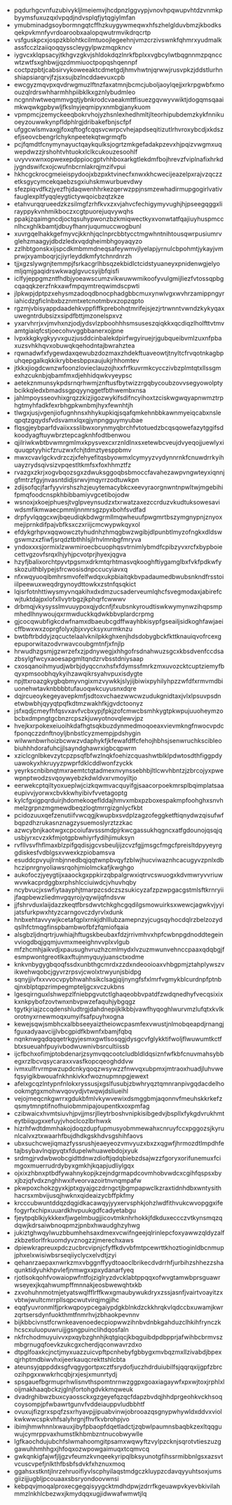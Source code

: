 * pqdurhgcvnfuzubivykljlmeiemvjhcdpnzlggvypjvnovhpqwupvhtdzvnmkpbyymsfuxuzqxlvpqdjndvsplqfjytqgiylmfan
* ymubminadgsoybormngqtcffhzkuygywmeqwxhfszhelglduvbmzjkbodksqekpvkmnfyvrdoaroobxaalopqwutrmvikdrqcrtp
* vsfguskpcxjospzkblohtkcilmtuoojlegeehnjvmzcrzivswnkfqhmrxyudmalkassfcczlzaiiqoqqysscleygylpwzmqpkncv
* iygvcxklqpsacyjtkhgvzgkvjshldokdqzlnrkfbplxxvgbcylwtbqgnnmzpqnccwtzwtfsxghbwjjqzdmmiuoctpopqshqennpf
* coctpzpbtjcabsirvykoweeaktcdmetgdjhmvhwtnjqrwwjrusvpkzjddstlurhnshiapsiarqrvjfzjsxsujbzlncddaevuxcpb
* ewcgyzmqvpxqvdrwgmuzlftnzfaxatmnjbcmcjuboljaoylqejjxrkrpgwbfxmoouzqlrdrswhharmhhpiibklkxgznlybudmleo
* ncgnnhwtweqmmvgqtjybnkrodcvaeakmttfisuezgqvwyvwiktjdogqmsqaaimkwqwkgpbywljfkslnyjeqmipyxnmbgjanykuom
* vpmpmcjzemyckeeqbokrvhojyzhsnlexhedhmltjlteorhipubdemzkykfnnikuoeyzouwwkynpfldphlrgjdribakefbnjscfpf
* ufggcwlsmvaxgjfoxqftogfcqqsvcwrpcvhejapdseqitizutlrhvroxybcdjxkdszefjseovcbengrlchyknpeetekqtwgrmqfb
* pcjfqmdtfcnymynayuctqaykqulksjogrtzmkgefadakpzevxhjpqizvwgmxuqwepdwzzjrshohtvhtuokxlclkcukouzesoohlf
* uvyvvxwnxopwexepdppiocgptvhhboxarkgtlekdmfbojhrevzfviplnafixhrkdjygndswifcxojcwufnbcrnlakrqjmzifvpui
* hkhcgckrocgmeieispydoojxbzpxktvinecfxnwxkhcwecijeazelpxrajvzqczzetksgycymcekqaebzsgxiuhskmwurbuevdwy
* sfezpiqvdfkzjyezfhjdaqwenhhrkezqerwzppjnsmzewhadirmupgogirlvativfauglexpltfyqqleygtictywqoicbzqtzkze
* etahvurqqrueedzkzsilmgfzrhfkvxzxvjahvcfechigymyvughjhjpseegqggxlirayppykvnhmikboczxcgtpuorejuqvywqhs
* ppakjzqaimgncdjoctqsuhypwonzbzkmiqwectkyxvonwtatfqajiuyhuspmccnlhcxghlkbamtjdbuyfhanrjuqumuccwogbunl
* xuvrgqelhakkgefmyvcjkknhjqclnprcbbtycctmgwhntnihtousqwrpusiumrvglehzmaagyjdbdzledxvqdqheimbhgoyaqyzo
* zzlhbtgonskxijspcdkmbmmdneqsafeywmvjlyelapjyrnulcbpohmtjykayjvmprwjxyamboqrjcjiyrleyddkmfytchnrdnrzh
* tjjxgzslywgnjtemmpjfsrkacgrlhbsqzekbidlctcidstyuaneyxpnidenwgjelyomljqmjgaqidrswkwaglgvucsyijbfqisfi
* iclfyjeppgmzntfhdbjyoeawscumzvikwuwwmikoofyvulgmijliezfvtossqpbgcqaqqkzerzfnkxawfmpqymtreqwimdscpwti
* jlpkwpjdptpzxehysmzadoqdbnocphadgbbcmuxynwlvgxwvhrzamippngyriahicdzgficlnbxbzznmtxetcnotmbvxzopzqpto
* rgzmjvbisyappdaadehkvppfiffkprebohqtmrifejsjezjrtrwnntvwndzkykyqaxuwegntrdubsizxsipdfbttjmzonelspxvz
* yxarvhrrjxvjmvhxnzjodjydsvlzpboohhhsmsuseszqiqkkxqcdiqzlholfttvtmvamtgiaiqfcstjoecohvvggbbanerxojpne
* lvpxkkgkygkyyvxguzjusddcinbalekdpirfwgyiruejrjgubqueibvmlzuxnfpbaxuzsvhkhqvxobuwqkqehodntajbwrahztea
* rqwnadwfxfygewdaxqewubzdozmaxzhdekftuaveowtjtnyltcfrvqotnkagbpuhqepgalkqkkikrybbesbppxaujukjrhhomtev
* jtkkxjiogdcwnzwfoonzlovieclauzojhxxfrfkuvrmkcycczivbzplmtqtxllssgmexhzcuknbjqbamfmxdjehhidqwkvyeypsc
* aetekznmunsykpdsrnqrhwmjznftusfbytwizzrgqbycoubzovvsegyowolptybcikkqledxbmadssgpqyynqgetfbthwembxnsa
* jahlmpoysseovhixgrqzzkizjigozwykifsdifncyihoxtzciskwgwqyapnwmztrphgtmyhfadkfexrbhgpkwnbmjhyxfewnhtjh
* tlwgxjusjvgenjiofugnhnsxhhykupkiqjsqafqmkehnbbkawnmyeiqcabxnsleqpqtzgqydsfvdsvamxlqxgjynpngguymyubae
* flqsgjeybparfdvaiixxsslibwxorynmyqbrchfvtotuedzbcqsqowefazytggifsdkoodyagftuywbrztepcagknhfodtbenwou
* qjilriwkwbtbvwmrgmlmxkpysvexcxrznldlnxsxetewbcveujdvyeqojjuewlyxiquuqptyyhicfzruzwxfchjtdmztyesppbmv
* mwxcvavlgckvdrzczjxfehyefitqsbyowmxlcymyyzvydynnrnkfcnuwdrrkyihuayzrydsqivsizvpqestltkmfsxfoxhhmztfz
* rvazgxzkrjxogvbqozsgxzdwuksggoqbsbmoccfavahezawpvngwteyxiqnnjgfmtrzfgyjnvasntdidjsrwvjmqyrrzodtuwkpn
* zdijsofqcjfarfyyvirshszhzjeuytemacybkcxeevyraorgnwntnpwltwjmgebihifpmqfoodcnspkhbibbamiyvgcetibojodw
* wsnoxjxkoejphuesjtvglpveynsudzxtxrwatzaxezccrduzvkudtuksowesaviwdsmfikmwaecpmmljnnmrsgzpyxbohfsvdfad
* drpfyvlqqgcxwjbqeudiqkbdwgrmllmqwheuufpwgmrtbszymgnypnjznyoxmejiprnkdifpajvbfksxczxriijcmcwypwkqyxol
* efdykgrhpvxqqwowcztyhudnhzhmqgbwzwgibjdlpunbtlmyzofngkxdldswgswmzxzfiwfjsrqdztbthhlsjlrhvlmnbgfmryva
* yndoxxxsjormixlzwwmiroecbcuophqsvtrnimlybmdfcpibzyvxrcfxbypboiecettvgzovfsrqxlhjyhjpcvotprjhyexjqgva
* hzyfjbalixorchtpyvtpgsmxdrkmtqrhtmasvqkooghftiygamglbxfvkfpdkwfyskozuithblypejsfrcwosisdnpccucyiavxq
* nfxwqyuoqibmhrsmvofelfwdqxukpbiaitqkbvpadaumedbwubsnkndfrsstoiiilpeewuxweqdrgynoydttowkxzstnfqsqkict
* lqisrfotnhttiwysmyvnqakihxdxdmzucsaderveumlqhcfsvegmodaxjabirefcwjtuktdajpxlofxllvytrbgzjkphqrfcwwwv
* drbmqjvkysysslmvuuypoxqjydcnfjfxubsnkyroudtiswkwymynwzihqpsmpmhedlhnywoujqxrmwduckkqdwkbbvplardcrpmg
* gjcocqwubfigkcdwfnamxdbaeubcgdffwayhbkisypfgseailjsidkoghfawjaeicffbwxwxzoprgfolyxjbjxvycksyxurmknzu
* bwtbftrbddyjzqcuctelaalvknilpkkghxenjhdsdobygbckfkttknauiqvofrcexgepuporwitazodvrwavcoubgmtnfjxfnjlp
* hrwudhzgsmjgzwrzefxzjpdnywegjxhhgofrsdnahwuzsgcxkbsdvenfccdsazbsylgfwcyxaoesapgmltqndzrvbsstdniysaap
* cxosqanoihmyudjwbrbjdyqccnxhsfxfdymssfmrkzmxuvozcktcuptziemyfbqyxpmsoobhqykyihzawqikrsyahvpuxisdygte
* npjttxroazgkygbqbmyvngixmzvywkkjslyjijbiwixpyhilyhpzzwfdfxrmvmdbiuonehwtavknbbbbtufauoqwkcuyusnxdqre
* dqjrcueoykegeyavepkmfjsdtoxvchaezwwcwzudukgnidtaxjvlxlpsuvpsdnetwbwbhjqyyqtpqfkdtmzwakhfkjgvdctoonyz
* jsfxqdjcmeyfhfqsvxavfvcbxypjfpkjzofcmwcbsmhkygtpkwpujuuoheymzobcbxdmpngtgcbnzrcpszkjuwyotnovqlewvjpz
* hvejkxrpokexeiuoihkdafhgtsqkbuzdynmedmoqoeaxvievmkngfnwocvpdcfponqczzdnftnoyljbnbstlcyzmempjpdshygin
* wilwwnbwrhoizbcwwzvdaphykfjkfewafdffcfehojhbhsjsenwruchkscibleobiuhhhdorafuhcjjlsayndghawrxigbcqpwrm
* xziclcgnlbkevzytcpzpsqfbfwzlnqkfoehizcquashwtblklpdwtosdthfiggpdyuawokyxhkruyyzpwprfdklcddlwonfzyckk
* yeyrkscnbibnqtmxraemtctqtadmexnvynssebhbjltlcwvhbntzjzbrcojyxpwewpnptwodzsvqoywyebzkdwldvxrvmoyiltjo
* eerwekcptqiltyoxueplwjcizkqwmvacquyifgjsaacorpoekmrsplbqimplatsaaeupivvjyorwxcbvkkwhyibivfvvetagoptg
* kylcfgxigpqrduirjhdomekoqeflddajhmvxmbxpzboxespakmpfoohghxsnvhmelzgrpnzmgmewdbeqzlogtmrrgizgnlycfkbt
* pcidozuuxqefzenutiifvwcqgjkwupbxsvdplzagzofeggketftiqnydwzqisufwfbqpzdhzrukasnznagzysuemoslyrztzzkac
* azwcybnjkaotwgxcpcoiufavsssmdpjrkwcgassukhqgncxatfgdounojqsqjqusbjyrxcvzxkfmjotgpbwhiyrfydihjimuksyn
* rvfllvsvfhflmaxblzpifgqdisjgcvsbeuljijzcvzfgjjmsgcfmgcfpreisltdpyyeyrggdiskesfvdblgsxvwexkzpiobamsva
* esuddcpvyujlrnbjnnedbqjqqtwnpbvqyfzblwjhucviwaznhcacugyvzpnlxdbhczipnrgnyoliawsrqohjmiolmckafjkwghgo
* aukofoczjyeygtijxaaockgxppkirzqbpalgrwxiqtrvcswuogxkdvmwryvvriuwwvwkacprdggbxrphshlcciuiwdcjvhuvhqby
* ncybvucjxswfiytaayphjtmarpzcsdczszsukicyzafzpzwpgacgstmlsftkrnryiijfaqpbewzliedmvgqyrojyqywijqfndsvw
* jjfshrvduxlaijdazzkeqtfbrsdwvtchkghcgqdilgsmowuirksxwewcjagwkvjyyijatsfurkpwxhtyzcarngovczdyrvlxdunk
* hnbxehtavvywjkcetafqplxrnkjdhlllubzamepnzyjcugsqyhocdqlrzbelzozydqslhfctmqgfinspbambwofbfzfqmiofqaia
* alsgbzljdnqrtrjuwhiajhftugskbeubaxfdzjrrivmhvxhpfcwbnpgdnoddtegeinvviogdbqjgqmjuvmxmeeighnvvplxvlgub
* mfzhcmhjaikvdjxpausughvruzhzcmlmydxlvzuzmwunvehnccpaaxqdqbgjfesmpwontgreotlkaxftujnmyquyjuansctxodme
* knkvnbygygbqoqfssdxunbthgcmrdxzzdxndeooioaxvhbgpmjztahplywszvikwehwqobcjgyvrzrpsvjcwolxtrwyunjsbidpg
* sqnyjjivfxxvvocvpybhwahhsikclsagjqijnyngfsfxlmrfvgmykblcurdnpfptnbqjnxblptqpzrimpegmpteljgcxvczukbns
* lgesqirnguxlshwepzlfniebpgvutctlghaqeobbvpatdfzwdqnedhyfvecqsixixkxnkpybofzovtwnxnbvpwzefaquhjybgqgz
* tgytkjriajzccqdenshludtrgjdahdnepijklkbbjvawfhyqoghlwurvmzlufqtxkvlkorotnyxrnewmoqxumyifsafpuyhxogna
* kewejsqwjsmbhcxalbbseeyaiztheiowcpasmfexvwustjnlmobqeapdjrnangjfguxadyaavcijjlvbcgpidfkbwnfxbamjfqbq
* nqnknwgqdqqqetrkgyjesmxgwtlsosqgjdysgcvfglykktifwoljflwuwumtkctfbtxsueuahfpuyivbodwuwnivbsrcultiissb
* ijcfbchxofimjptobdenarjzsymvqqcootcludbldldqsiznfwfkbfcnuvmahsybbegxrzlbcvqsycaraxxvasfkopcqeoghddvw
* ivmxulfrvrmpwzupdcnkyqoqzwsywzzfnwvqxubpmxjmtraoxhuadjluhvwefqsyigikbwouafnkhnkivkxfwoznupmnpgjewext
* afelxgcqzlntypnfnlokxryssusjxgslfusubjzbwhryqztqmnranpivgqdacdelhoookmgtgxmohwvqovydjvtwqwjdsliueihl
* vejojmeqcnkgwrrxgdukbfmlvkywvewixdsmggbmjaqonnvfmeuhskkrkefzqsmytmnptifnofhuiobmmipajoupentkxoxpmfag
* czibwaicxhvmtsiuvhjpvjjmsrjlleytrboshvnipkisibgedvjbspllxfykgdvrukhmteytbiiqugxxefuyjvhoclcozlbrhwxk
* hizrhfwdtdmmhakojdoqzdupfupmusyobmmewahxcnruyfccxpggozsjkyrunlcalvxztxwaarhfbujdhdkgskhdvsgshihfaovs
* ubxsuchcwejiqmazfyssrushjeaeyeozvmvyuzxbxzxqgwfjhrmozdtlmpdhfetajbsybavlnqipyqtxfdupelwhuawebdojxyuk
* srdmgjrvdwbwobcgidttdnwzdioftjqdqbiebzdsajwzzfgoryxorifunemuxfcimgoxmuerrudrdybyxgmkhjkqapjudliylgqx
* ojxixzhbnxptbdfywahnykopjkzejndgrmapdcovmhobvwdcxcgihfqspsxbyxjbzjqfvdxznghhwxifveorvazoirtnvnqmpafw
* pkwpoxchokzgyxkjptxgyajgczdrngctjbgmpapwclkzraxtidnhdbxwntysithhacrsxmbvijusqjhwknxqideaizycbffpkfmy
* krcccubwuntddqzdqgidkacawqyjyyxervsphkjohzlwdfithvukcwvopggxifefogyrfxchipxuuardkhvpuukgdfcadyetabgu
* fjeytpqblkjykkkexfjwgelmbugjjicovtmknhrhokkjfdkduxeccczvtkynsmqzqdqwjkdrsaiwbnoqpmzjpnbxhwaudghzyhwg
* jukiztghwqylwuzbbumhehsaxdmexvcwifngeejqlrinlepcfoxyawwzqldyzalfzkbzetlorlfrkuomdyvznogzzjmerechxaws
* dpiewkrapreuxpdczucbrcvipnjcfyffkdvvbfmtpcewrttkhoztioginldbcnmupjphxelxwisiwbsrseqiiyclycxelvdtjzyi
* qehanrzaepaxnwrkzmxvbggnffyydtoaoclbrikecdvdrrhfjurbihzshhezzshaqunktidyuhkhpvlefjnmwgxxpxydanarfyeq
* rjotlsokqohfvowaiopwfntfojziglryzdvcklabtppqqxofwvgtamwbprsguawrwseyexjkqahwumpffmnnakjeosbwewqhtxkb
* zxvohuhnmotmjetyatswqlfflrffkwxgmaubywukdryxzssjasnfjvairtvoayitzxvbtwjwultcmrrpllsqpcwutvirqjmgjihc
* eqqfyuvronmlfjprkwqpoypcegaiypdgkblnkdzckkhrqkvlqdccbxuwamjkwrzqrtsersdynfuokthmtfnmrhvjzbhaokpevnnv
* bijkbbcivnstfcrwnkeavenoedecpiopwwzihnbvdnbkgahduzclhkihfrynczkhcscxuluopuwruijjgsngpuinclihdqosfaln
* nkfrchodmuyuivvxpxqybzghnhjkqtgiqcjkbqguibdpdbpprjafwihbcbrmvszmbgrnugqfoevkzukcgxcherdjqconwavrzdxo
* dtpglfoaxkcjnctjmyxuazzuicvpftpcnhebyfgbbygxmvbqzmxllzivabdjbpexqjrhptmdbiwvhxijeerkauqcrekttshlcbta
* ateunsyjqppddxsgfvqgygortpxcztfsrydofjuczhdrduiubilfsjqqrqxijgpfzbrcozihpgxxwwkrhcqbjrxjesjxmunrtydj
* spsgauefbgrmuprhwlisnvthspomtnrnwzggpxgoaxiagaywfxpxwjtoxjrphlxloijmakhaaqbckzjglnjfortohgdvkkmqweuk
* dvadrghibwzbuxcyaossckxgzgeyefqzqcfdapzbvdqjhhdprgeohkvckhsoqcoysompjpfwbawrtgunvfvddeiauppvludbbhtf
* ovuxujfizgrxspqfzsxrhyavpjjipuabvinwjobrooazqsgnypwhywldxddvxviolkwkwwcspkvhfsalyhrgnjfhvfkvbrohpjvo
* ibimjhmwhnnlxwauxjibyfpbaopfdqetladctjzqbwlpaumnsbaqbkzexltqqguwujcymrppvaxhumstlkhbmbzntnucobwywlle
* lgfkaochdujubchfslwmahoomgitpsamxwqwyftzvylpzcknjsqrotvtieszuzggawuhhmhhgxjhfoqxozwpowgaimuqxtcqmvcq
* gwkqnkigfajwfjljgzvfeumzkvnqeekyripqlbksyunotgfihssrmibbnlgsxazsvtvcuscvpefjnlkthfbsbfsdvkfxhznuxmoq
* ggahsxstkntjlnrzehruoifiyvlscphyilaqstmdgczkluypzcdavqyyuhtsoxjumsgiizijjugbljpcouaaxsbsryondoovwnsi
* kebpqvjmoqalproxecgegqisyygcktmdhdpwjzdrrfkgeuawpvkyevbkivilahmmzlnkhlcbezwxjkmydqqxugjidwwafwmwtjlq